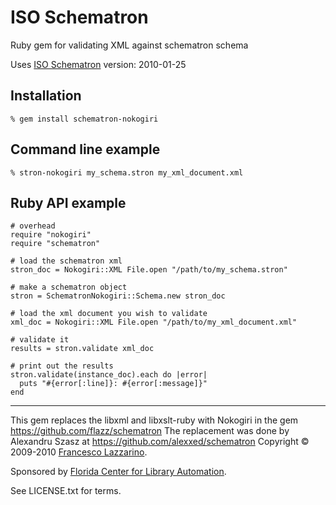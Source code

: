 ISO Schematron
==============

Ruby gem for validating XML against schematron schema

Uses [ISO Schematron](http://www.schematron.com) version: 2010-01-25

Installation
------------

    % gem install schematron-nokogiri

Command line example
-------------------

    % stron-nokogiri my_schema.stron my_xml_document.xml

Ruby API example
----------------

    # overhead
    require "nokogiri"
    require "schematron"
      
    # load the schematron xml
    stron_doc = Nokogiri::XML File.open "/path/to/my_schema.stron"
    
    # make a schematron object
    stron = SchematronNokogiri::Schema.new stron_doc
    
    # load the xml document you wish to validate
    xml_doc = Nokogiri::XML File.open "/path/to/my_xml_document.xml"
    
    # validate it
    results = stron.validate xml_doc
    
    # print out the results
    stron.validate(instance_doc).each do |error|
      puts "#{error[:line]}: #{error[:message]}"
    end
    
---
This gem replaces the libxml and libxslt-ruby with Nokogiri in the gem https://github.com/flazz/schematron
The replacement was done by Alexandru Szasz at https://github.com/alexxed/schematron
Copyright © 2009-2010 [Francesco Lazzarino](mailto:flazzarino@gmail.com).

Sponsored by [Florida Center for Library Automation](http://www.fcla.edu).

See LICENSE.txt for terms.
